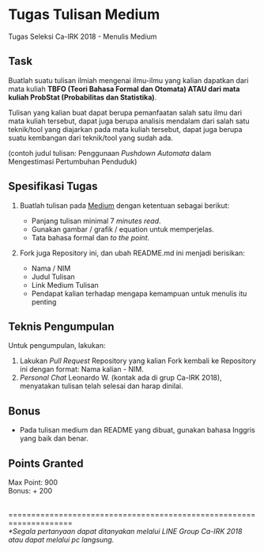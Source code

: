 # Tugas Tulisan Medium
Tugas Seleksi Ca-IRK 2018 - Menulis Medium

## Task
Buatlah suatu tulisan ilmiah mengenai ilmu-ilmu yang kalian dapatkan dari mata kuliah <b>TBFO (Teori Bahasa Formal dan Otomata) ATAU dari mata kuliah ProbStat (Probabilitas dan Statistika)</b>.

Tulisan yang kalian buat dapat berupa pemanfaatan salah satu ilmu dari mata kuliah tersebut, dapat juga berupa analisis mendalam dari salah satu teknik/tool yang diajarkan pada mata kuliah tersebut, dapat juga berupa suatu kembangan dari teknik/tool yang sudah ada.

(contoh judul tulisan: Penggunaan <i>Pushdown Automata</i> dalam Mengestimasi Pertumbuhan Penduduk)

## Spesifikasi Tugas
1. Buatlah tulisan pada [Medium](https://medium.com) dengan ketentuan sebagai berikut:
    - Panjang tulisan minimal 7 <i>minutes read</i>.
    - Gunakan gambar / grafik / equation untuk memperjelas.
    - Tata bahasa formal dan <i>to the point</i>.

2. Fork juga Repository ini, dan ubah README.md ini menjadi berisikan:
    - Nama / NIM
    - Judul Tulisan
    - Link Medium Tulisan
    - Pendapat kalian terhadap mengapa kemampuan untuk menulis itu penting

## Teknis Pengumpulan
Untuk pengumpulan, lakukan:
1. Lakukan <i>Pull Request</i> Repository yang kalian Fork kembali ke Repository ini dengan format: Nama kalian - NIM.
2. <i>Personal Chat</i> Leonardo W. (kontak ada di grup Ca-IRK 2018), menyatakan tulisan telah selesai dan harap dinilai.

## Bonus
- Pada tulisan medium dan README yang dibuat, gunakan bahasa Inggris yang baik dan benar.

## Points Granted
Max Point: 900<br>
Bonus: + 200

<br>
====================================================================<br>
<i>*Segala pertanyaan dapat ditanyakan melalui LINE Group Ca-IRK 2018 atau dapat melalui pc langsung.</i>
